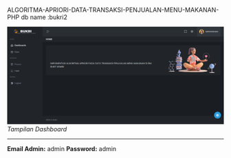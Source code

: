 ALGORITMA-APRIORI-DATA-TRANSAKSI-PENJUALAN-MENU-MAKANAN-PHP
db name :bukri2


![Dashboard](assets/dashboard.png)
*Tampilan Dashboard*

---

**Email Admin:** admin 
**Password:** admin